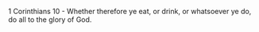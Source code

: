 1 Corinthians 10 - Whether therefore ye eat, or drink, or whatsoever ye do, do all to the glory of God.
<!---
Misty-Myto/Misty-Myto is a ✨ special ✨ repository because its `README.md` (this file) appears on your GitHub profile.
You can click the Preview link to take a look at your changes.
--->
